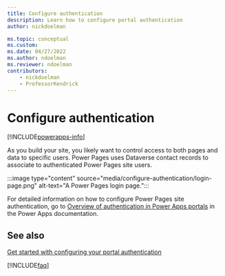 ```yaml
---
title: Configure authentication
description: Learn how to configure portal authentication
author: nickdoelman

ms.topic: conceptual
ms.custom: 
ms.date: 04/27/2022
ms.author: ndoelman
ms.reviewer: ndoelman
contributors:
    - nickdoelman
    - ProfessorKendrick
---
```


# Configure authentication

[!INCLUDE[powerapps-info](../includes/cc-powerapps-info.md)]

As you build your site, you likely want to control access to both pages and data to specific users. Power Pages uses Dataverse contact records to associate to authenticated Power Pages site users.

:::image type="content" source="media/configure-authentication/login-page.png" alt-text="A Power Pages login page.":::

For detailed information on how to configure Power Pages site authentication, go to [Overview of authentication in Power Apps portals](/powerapps/maker/portals/configure/configure-portal-authentication) in the Power Apps documentation.

## See also
[Get started with configuring your portal authentication](/power-apps/maker/portals/configure/use-simplified-authentication-configuration)

[!INCLUDE[faq](../includes/cc-faqs.md)]